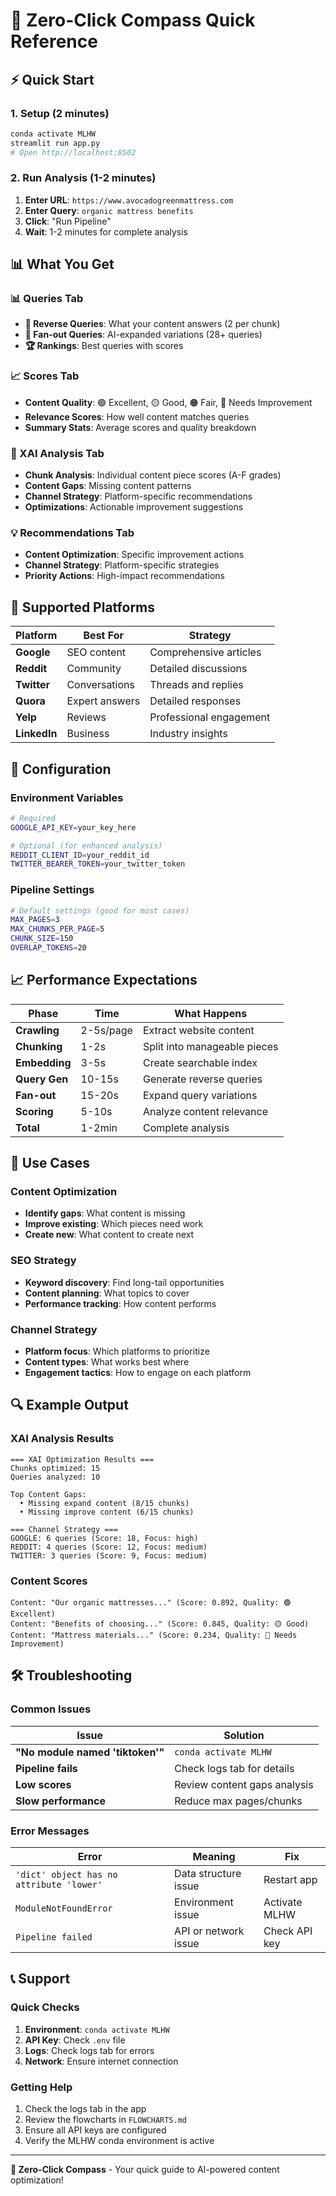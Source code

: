 # 🚀 Zero-Click Compass Quick Reference

## ⚡ Quick Start

### 1. Setup (2 minutes)
```bash
conda activate MLHW
streamlit run app.py
# Open http://localhost:8502
```

### 2. Run Analysis (1-2 minutes)
1. **Enter URL**: `https://www.avocadogreenmattress.com`
2. **Enter Query**: `organic mattress benefits`
3. **Click**: "Run Pipeline"
4. **Wait**: 1-2 minutes for complete analysis

## 📊 What You Get

### 📊 Queries Tab
- **🔄 Reverse Queries**: What your content answers (2 per chunk)
- **🌊 Fan-out Queries**: AI-expanded variations (28+ queries)
- **🏆 Rankings**: Best queries with scores

### 📈 Scores Tab
- **Content Quality**: 🟢 Excellent, 🟡 Good, 🟠 Fair, 🔴 Needs Improvement
- **Relevance Scores**: How well content matches queries
- **Summary Stats**: Average scores and quality breakdown

### 🎯 XAI Analysis Tab
- **Chunk Analysis**: Individual content piece scores (A-F grades)
- **Content Gaps**: Missing content patterns
- **Channel Strategy**: Platform-specific recommendations
- **Optimizations**: Actionable improvement suggestions

### 💡 Recommendations Tab
- **Content Optimization**: Specific improvement actions
- **Channel Strategy**: Platform-specific strategies
- **Priority Actions**: High-impact recommendations

## 🎯 Supported Platforms

| Platform | Best For | Strategy |
|----------|----------|----------|
| **Google** | SEO content | Comprehensive articles |
| **Reddit** | Community | Detailed discussions |
| **Twitter** | Conversations | Threads and replies |
| **Quora** | Expert answers | Detailed responses |
| **Yelp** | Reviews | Professional engagement |
| **LinkedIn** | Business | Industry insights |

## 🔧 Configuration

### Environment Variables
```bash
# Required
GOOGLE_API_KEY=your_key_here

# Optional (for enhanced analysis)
REDDIT_CLIENT_ID=your_reddit_id
TWITTER_BEARER_TOKEN=your_twitter_token
```

### Pipeline Settings
```bash
# Default settings (good for most cases)
MAX_PAGES=3
MAX_CHUNKS_PER_PAGE=5
CHUNK_SIZE=150
OVERLAP_TOKENS=20
```

## 📈 Performance Expectations

| Phase | Time | What Happens |
|-------|------|--------------|
| **Crawling** | 2-5s/page | Extract website content |
| **Chunking** | 1-2s | Split into manageable pieces |
| **Embedding** | 3-5s | Create searchable index |
| **Query Gen** | 10-15s | Generate reverse queries |
| **Fan-out** | 15-20s | Expand query variations |
| **Scoring** | 5-10s | Analyze content relevance |
| **Total** | 1-2min | Complete analysis |

## 🎯 Use Cases

### Content Optimization
- **Identify gaps**: What content is missing
- **Improve existing**: Which pieces need work
- **Create new**: What content to create next

### SEO Strategy
- **Keyword discovery**: Find long-tail opportunities
- **Content planning**: What topics to cover
- **Performance tracking**: How content performs

### Channel Strategy
- **Platform focus**: Which platforms to prioritize
- **Content types**: What works best where
- **Engagement tactics**: How to engage on each platform

## 🔍 Example Output

### XAI Analysis Results
```
=== XAI Optimization Results ===
Chunks optimized: 15
Queries analyzed: 10

Top Content Gaps:
  • Missing expand content (8/15 chunks)
  • Missing improve content (6/15 chunks)

=== Channel Strategy ===
GOOGLE: 6 queries (Score: 18, Focus: high)
REDDIT: 4 queries (Score: 12, Focus: medium)
TWITTER: 3 queries (Score: 9, Focus: medium)
```

### Content Scores
```
Content: "Our organic mattresses..." (Score: 0.892, Quality: 🟢 Excellent)
Content: "Benefits of choosing..." (Score: 0.845, Quality: 🟡 Good)
Content: "Mattress materials..." (Score: 0.234, Quality: 🔴 Needs Improvement)
```

## 🛠️ Troubleshooting

### Common Issues

| Issue | Solution |
|-------|----------|
| **"No module named 'tiktoken'"** | `conda activate MLHW` |
| **Pipeline fails** | Check logs tab for details |
| **Low scores** | Review content gaps analysis |
| **Slow performance** | Reduce max pages/chunks |

### Error Messages

| Error | Meaning | Fix |
|-------|---------|-----|
| `'dict' object has no attribute 'lower'` | Data structure issue | Restart app |
| `ModuleNotFoundError` | Environment issue | Activate MLHW |
| `Pipeline failed` | API or network issue | Check API key |

## 📞 Support

### Quick Checks
1. **Environment**: `conda activate MLHW`
2. **API Key**: Check `.env` file
3. **Logs**: Check logs tab for errors
4. **Network**: Ensure internet connection

### Getting Help
1. Check the logs tab in the app
2. Review the flowcharts in `FLOWCHARTS.md`
3. Ensure all API keys are configured
4. Verify the MLHW conda environment is active

---

**🧭 Zero-Click Compass** - Your quick guide to AI-powered content optimization! 
